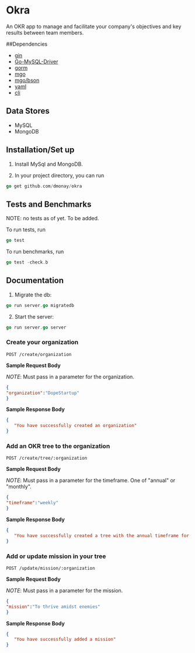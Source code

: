 Okra
=======================

An OKR app to manage and facilitate your company's objectives and key results between team members.

##Dependencies
- [gin](github.com/gin-gonic/gin)
- [Go-MySQL-Driver](https://github.com/go-sql-driver/mysql)
- [gorm](github.com/jinzhu/gorm)
- [mgo](gopkg.in/mgo.v2)
- [mgo/bson](gopkg.in/mgo.v2/bson)
- [yaml](gopkg.in/yaml.v1)
- [cli](github.com/codegangsta/cli)

## Data Stores

- MySQL
- MongoDB

## Installation/Set up

1. Install MySql and MongoDB.

2. In your project directory, you can run

``` go
go get github.com/dmonay/okra
```


## Tests and Benchmarks


NOTE: no tests as of yet. To be added. 

To run tests, run 

```go
go test
```



To run benchmarks, run

```go 
go test -check.b
```

## Documentation

1. Migrate the db:

```go 
go run server.go migratedb
```

2. Start the server: 

```go 
go run server.go server
```

### Create your organization

    POST /create/organization
    

**Sample Request Body**

*NOTE*: Must pass in a parameter for the organization.

```json
{
"organization":"DopeStartup"
}
```


**Sample Response Body**

```json
{
   "You have successfully created an organization"
}
```


### Add an OKR tree to the organization

    POST /create/tree/:organization
    

**Sample Request Body**

*NOTE*: Must pass in a parameter for the timeframe. One of "annual" or "monthly".

```json
{
"timeframe":"weekly"
}
```


**Sample Response Body**

```json
{
   "You have successfully created a tree with the annual timeframe for the DopeStartup organization"
}
```

### Add or update mission in your tree

    POST /update/mission/:organization
    

**Sample Request Body**

*NOTE*: Must pass in a parameter for the mission.

```json
{
"mission":"To thrive amidst enemies"
}
```


**Sample Response Body**

```json
{
   "You have successfully added a mission"
}
```
 	